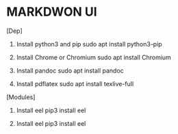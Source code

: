 # MARKDWON UI

[Dep]
1. Install python3 and pip
    sudo apt install python3-pip

2. Install Chrome or Chromium
    sudo apt install Chromium

3. Install pandoc
    sudo apt install pandoc

4. Install pdflatex
    sudo apt install texlive-full

[Modules]
1. Install eel
    pip3 install eel

2. Install eel
    pip3 install eel
